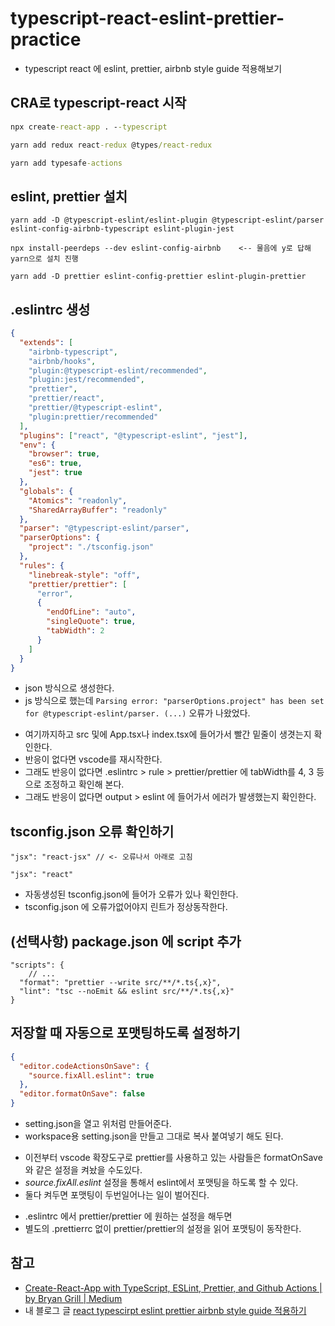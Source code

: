 # typescript-react-eslint-prettier-practice

- typescript react 에 eslint, prettier, airbnb style guide 적용해보기

## CRA로 typescript-react 시작

```cmd terminal
npx create-react-app . --typescript

yarn add redux react-redux @types/react-redux

yarn add typesafe-actions
```

## eslint, prettier 설치

```
yarn add -D @typescript-eslint/eslint-plugin @typescript-eslint/parser eslint-config-airbnb-typescript eslint-plugin-jest

npx install-peerdeps --dev eslint-config-airbnb    <-- 물음에 y로 답해 yarn으로 설치 진행

yarn add -D prettier eslint-config-prettier eslint-plugin-prettier
```

## .eslintrc 생성

```json .eslintrc
{
  "extends": [
    "airbnb-typescript",
    "airbnb/hooks",
    "plugin:@typescript-eslint/recommended",
    "plugin:jest/recommended",
    "prettier",
    "prettier/react",
    "prettier/@typescript-eslint",
    "plugin:prettier/recommended"
  ],
  "plugins": ["react", "@typescript-eslint", "jest"],
  "env": {
    "browser": true,
    "es6": true,
    "jest": true
  },
  "globals": {
    "Atomics": "readonly",
    "SharedArrayBuffer": "readonly"
  },
  "parser": "@typescript-eslint/parser",
  "parserOptions": {
    "project": "./tsconfig.json"
  },
  "rules": {
    "linebreak-style": "off",
    "prettier/prettier": [
      "error",
      {
        "endOfLine": "auto",
        "singleQuote": true,
        "tabWidth": 2
      }
    ]
  }
}
```

- json 방식으로 생성한다.
- js 방식으로 했는데 `Parsing error: "parserOptions.project" has been set for @typescript-eslint/parser. (...)` 오류가 나왔었다.

* 여기까지하고 src 및에 App.tsx나 index.tsx에 들어가서 빨간 밑줄이 생겻는지 확인한다.
* 반응이 없다면 vscode를 재시작한다.
* 그래도 반응이 없다면 .eslintrc > rule > prettier/prettier 에 tabWidth를 4, 3 등으로 조정하고 확인해 본다.
* 그래도 반응이 없다면 output > eslint 에 들어가서 에러가 발생했는지 확인한다.

## tsconfig.json 오류 확인하기

```jsonc
"jsx": "react-jsx" // <- 오류나서 아래로 고침

"jsx": "react"
```

- 자동생성된 tsconfig.json에 들어가 오류가 있나 확인한다.
- tsconfig.json 에 오류가없어야지 린트가 정상동작한다.

## (선택사항) package.json 에 script 추가

```jsonc package.json
"scripts": {
    // ...
  "format": "prettier --write src/**/*.ts{,x}",
  "lint": "tsc --noEmit && eslint src/**/*.ts{,x}"
}
```

## 저장할 때 자동으로 포맷팅하도록 설정하기

```json .vscode/setting.json
{
  "editor.codeActionsOnSave": {
    "source.fixAll.eslint": true
  },
  "editor.formatOnSave": false
}
```

- setting.json을 열고 위처럼 만들어준다.
- workspace용 setting.json을 만들고 그대로 복사 붙여넣기 해도 된다.

* 이전부터 vscode 확장도구로 prettier를 사용하고 있는 사람들은 formatOnSave와 같은 설정을 켜놨을 수도있다.
* _source.fixAll.eslint_ 설정을 통해서 eslint에서 포맷팅을 하도록 할 수 있다.
* 둘다 켜두면 포맷팅이 두번일어나는 일이 벌어진다.

- .eslintrc 에서 prettier/prettier 에 원하는 설정을 해두면
- 별도의 .prettierrc 없이 prettier/prettier의 설정을 읽어 포맷팅이 동작한다.

## 참고

- [Create-React-App with TypeScript, ESLint, Prettier, and Github Actions | by Bryan Grill | Medium](https://medium.com/@brygrill/create-react-app-with-typescript-eslint-prettier-and-github-actions-f3ce6a571c97)
- 내 블로그 글 [react typescirpt eslint prettier airbnb style guide 적용하기](https://chinsun9.github.io/2020/11/18/react-typescirpt-eslint-prettier-airbnb-style-guide-적용하기/)
